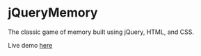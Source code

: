 # jQueryMemory
The classic game of memory built using jQuery, HTML, and CSS.

Live demo [here](https://hextobin.github.io/jQueryMemory/)
